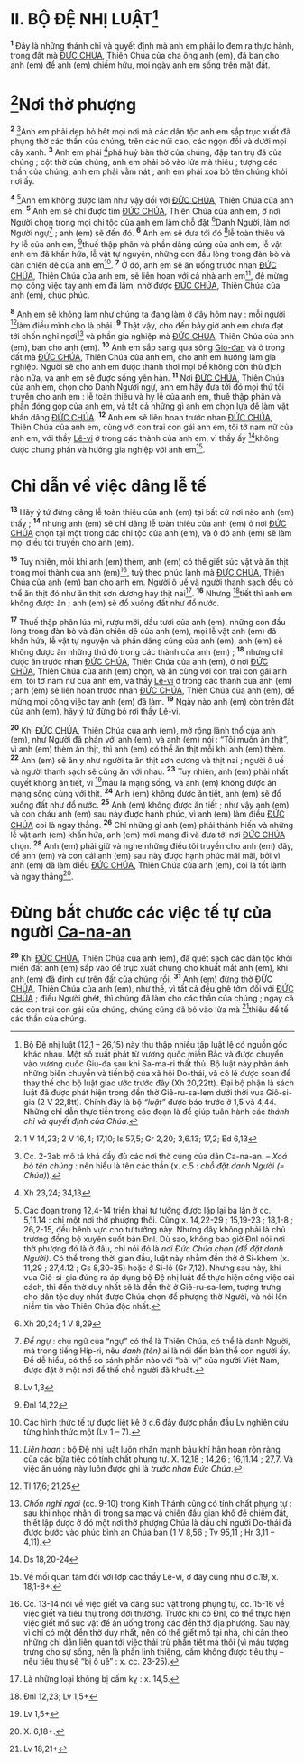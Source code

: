 # II. BỘ ĐỆ NHỊ LUẬT[^1]
<sup><b>1</b></sup> Đây là những thánh chỉ và quyết định mà anh em phải lo đem ra thực hành, trong đất mà [ĐỨC CHÚA](), Thiên Chúa của cha ông anh (em), đã ban cho anh (em) để anh (em) chiếm hữu, mọi ngày anh em sống trên mặt đất.


# [^1*]Nơi thờ phượng
<sup><b>2</b></sup> [^2]Anh em phải dẹp bỏ hết mọi nơi mà các dân tộc anh em sắp trục xuất đã phụng thờ các thần của chúng, trên các núi cao, các ngọn đồi và dưới mọi cây xanh. <sup><b>3</b></sup> Anh em phải [^2*]phá huỷ bàn thờ của chúng, đập tan trụ đá của chúng ; cột thờ của chúng, anh em phải bỏ vào lửa mà thiêu ; tượng các thần của chúng, anh em phải vằm nát ; anh em phải xoá bỏ tên chúng khỏi nơi ấy.

<sup><b>4</b></sup> [^3]Anh em không được làm như vậy đối với [ĐỨC CHÚA](), Thiên Chúa của anh em. <sup><b>5</b></sup> Anh em sẽ chỉ được tìm [ĐỨC CHÚA](), Thiên Chúa của anh em, ở nơi Người chọn trong mọi chi tộc của anh em làm chỗ đặt [^3*]Danh Người, làm nơi Người ngự[^4] ; anh (em) sẽ đến đó. <sup><b>6</b></sup> Anh em sẽ đưa tới đó [^4*]lễ toàn thiêu và hy lễ của anh em, [^5*]thuế thập phân và phần dâng cúng của anh em, lễ vật anh em đã khấn hứa, lễ vật tự nguyện, những con đầu lòng trong đàn bò và đàn chiên dê của anh em[^5]. <sup><b>7</b></sup> Ở đó, anh em sẽ ăn uống trước nhan [ĐỨC CHÚA](), Thiên Chúa của anh em, sẽ liên hoan với cả nhà anh em[^6], để mừng mọi công việc tay anh em đã làm, nhờ được [ĐỨC CHÚA](), Thiên Chúa của anh (em), chúc phúc.

<sup><b>8</b></sup> Anh em sẽ không làm như chúng ta đang làm ở đây hôm nay : mỗi người [^6*]làm điều mình cho là phải. <sup><b>9</b></sup> Thật vậy, cho đến bây giờ anh em chưa đạt tới chốn nghỉ ngơi[^7] và phần gia nghiệp mà [ĐỨC CHÚA](), Thiên Chúa của anh (em), ban cho anh (em). <sup><b>10</b></sup> Anh em sắp sang qua sông [Gio-đan]() và ở trong đất mà [ĐỨC CHÚA](), Thiên Chúa của anh em, cho anh em hưởng làm gia nghiệp. Người sẽ cho anh em được thảnh thơi mọi bề không còn thù địch nào nữa, và anh em sẽ được sống yên hàn. <sup><b>11</b></sup> Nơi [ĐỨC CHÚA](), Thiên Chúa của anh em, chọn cho Danh Người ngự, anh em hãy đưa tới đó mọi thứ tôi truyền cho anh em : lễ toàn thiêu và hy lễ của anh em, thuế thập phân và phần đóng góp của anh em, và tất cả những gì anh em chọn lựa để làm vật khấn dâng [ĐỨC CHÚA](). <sup><b>12</b></sup> Anh em sẽ liên hoan trước nhan [ĐỨC CHÚA](), Thiên Chúa của anh em, cùng với con trai con gái anh em, tôi tớ nam nữ của anh em, với thầy [Lê-vi]() ở trong các thành của anh em, vì thầy ấy [^7*]không được chung phần và hưởng gia nghiệp với anh em[^8].


# Chỉ dẫn về việc dâng lễ tế
<sup><b>13</b></sup> Hãy ý tứ đừng dâng lễ toàn thiêu của anh (em) tại bất cứ nơi nào anh (em) thấy ; <sup><b>14</b></sup> nhưng anh (em) sẽ chỉ dâng lễ toàn thiêu của anh (em) ở nơi [ĐỨC CHÚA]() chọn tại một trong các chi tộc của anh (em), và ở đó anh (em) sẽ làm mọi điều tôi truyền cho anh (em).

<sup><b>15</b></sup> Tuy nhiên, mỗi khi anh (em) thèm, anh (em) có thể giết súc vật và ăn thịt trong mọi thành của anh (em)[^9], tuỳ theo phúc lành mà [ĐỨC CHÚA](), Thiên Chúa của anh (em) ban cho anh em. Người ô uế và người thanh sạch đều có thể ăn thịt đó như ăn thịt sơn dương hay thịt nai[^10]. <sup><b>16</b></sup> Nhưng [^8*]tiết thì anh em không được ăn ; anh (em) sẽ đổ xuống đất như đổ nước.

<sup><b>17</b></sup> Thuế thập phân lúa mì, rượu mới, dầu tươi của anh (em), những con đầu lòng trong đàn bò và đàn chiên dê của anh (em), mọi lễ vật anh (em) đã khấn hứa, lễ vật tự nguyện và phần dâng cúng của anh (em), anh (em) sẽ không được ăn những thứ đó trong các thành của anh (em) ; <sup><b>18</b></sup> nhưng chỉ được ăn trước nhan [ĐỨC CHÚA](), Thiên Chúa của anh (em), ở nơi [ĐỨC CHÚA](), Thiên Chúa của anh (em) chọn, và ăn cùng với con trai con gái anh em, tôi tớ nam nữ của anh em, và thầy [Lê-vi]() ở trong các thành của anh (em) ; anh (em) sẽ liên hoan trước nhan [ĐỨC CHÚA](), Thiên Chúa của anh (em), để mừng mọi công việc tay anh (em) đã làm. <sup><b>19</b></sup> Ngày nào anh (em) còn trên đất của anh (em), hãy ý tứ đừng bỏ rơi thầy [Lê-vi]().

<sup><b>20</b></sup> Khi [ĐỨC CHÚA](), Thiên Chúa của anh (em), mở rộng lãnh thổ của anh (em), như Người đã phán với anh (em), và anh (em) nói : “Tôi muốn ăn thịt”, vì anh (em) thèm ăn thịt, thì anh (em) có thể ăn thịt mỗi khi anh (em) thèm. <sup><b>22</b></sup> Anh (em) sẽ ăn y như người ta ăn thịt sơn dương và thịt nai ; người ô uế và người thanh sạch sẽ cùng ăn với nhau. <sup><b>23</b></sup> Tuy nhiên, anh (em) phải nhất quyết không ăn tiết, vì [^9*]máu là mạng sống, và anh (em) không được ăn mạng sống cùng với thịt. <sup><b>24</b></sup> Anh (em) không được ăn tiết, anh (em) sẽ đổ xuống đất như đổ nước. <sup><b>25</b></sup> Anh (em) không được ăn tiết ; như vậy anh (em) và con cháu anh (em) sau này được hạnh phúc, vì anh (em) làm điều [ĐỨC CHÚA]() coi là ngay thẳng. <sup><b>26</b></sup> Chỉ những gì anh (em) phải thánh hiến và những lễ vật anh (em) khấn hứa, anh (em) mới mang đi và đưa tới nơi [ĐỨC CHÚA]() chọn. <sup><b>28</b></sup> Anh (em) phải giữ và nghe những điều tôi truyền cho anh (em) đây, để anh (em) và con cái anh (em) sau này được hạnh phúc mãi mãi, bởi vì anh (em) đã làm điều [ĐỨC CHÚA](), Thiên Chúa của anh (em), coi là tốt lành và ngay thẳng[^13].


# Đừng bắt chước các việc tế tự của người [Ca-na-an]()
<sup><b>29</b></sup> Khi [ĐỨC CHÚA](), Thiên Chúa của anh (em), đã quét sạch các dân tộc khỏi miền đất anh (em) sắp vào để trục xuất chúng cho khuất mắt anh (em), khi anh (em) đã định cư trên đất của chúng rồi, <sup><b>31</b></sup> Anh (em) đừng thờ [ĐỨC CHÚA](), Thiên Chúa của anh (em), như thế, vì tất cả đều ghê tởm đối với [ĐỨC CHÚA]() ; điều Người ghét, thì chúng đã làm cho các thần của chúng ; ngay cả các con trai con gái của chúng, chúng cũng đã bỏ vào lửa mà [^10*]thiêu để tế các thần của chúng.

[^1]: Bộ Đệ nhị luật (12,1 – 26,15) này thu thập nhiều tập luật lệ có nguồn gốc khác nhau. Một số xuất phát từ vương quốc miền Bắc và được chuyển vào vương quốc Giu-đa sau khi Sa-ma-ri thất thủ. Bộ luật này phản ánh những biến chuyển và tiến bộ của xã hội Do-thái, và có lẽ được soạn để thay thế cho bộ luật giao ước trước đây (Xh 20,22tt). Đại bộ phận là sách luật đã được phát hiện trong đền thờ Giê-ru-sa-lem dưới thời vua Giô-si-gia (2 V 22,8tt). Chính đây là bộ *“luật”* được báo trước ở 1,5 và 4,44. Những chỉ dẫn thực tiễn trong các đoạn là để giúp tuân hành các *thánh chỉ và quyết định của Chúa*.
[^2]: Cc. 2-3ab mô tả khá đầy đủ các nơi thờ cúng của dân Ca-na-an. – *Xoá bỏ tên chúng* : nên hiểu là tên các thần (x. c.5 : *chỗ đặt danh Người (= Chúa)*).
[^3]: Các đoạn trong 12,4-14 triển khai tư tưởng được lặp lại ba lần ở cc. 5,11.14 : chỉ một nơi thờ phượng thôi. Cũng x. 14,22-29 ; 15,19-23 ; 18,1-8 ; 26,2-15, đều bênh vực cho tư tưởng này. Nhưng đây không phải là chủ trương đồng bộ xuyên suốt bản Đnl. Dù sao, không bao giờ Đnl nói nơi thờ phượng đó là ở đâu, chỉ nói đó là *nơi Đức Chúa chọn (để đặt danh Người)*. Có thể trong thời gian đầu, luật này nhằm đền thờ ở Si-khem (x. 11,29 ; 27,4.12 ; Gs 8,30-35) hoặc ở Si-lô (Gr 7,12). Nhưng sau này, khi vua Giô-si-gia đứng ra áp dụng bộ Đệ nhị luật để thực hiện công việc cải cách, thì đền thờ duy nhất sẽ là đền thờ ở Giê-ru-sa-lem, tượng trưng cho dân tộc duy nhất được Chúa chọn để phượng thờ Người, và nói lên niềm tin vào Thiên Chúa độc nhất.
[^4]: *Để ngự* : chủ ngữ của “ngự” có thể là Thiên Chúa, có thể là danh Người, mà trong tiếng Híp-ri, nêu *danh (tên)* ai là nói đến bản thể con người ấy. Để dễ hiểu, có thể so sánh phần nào với “bài vị” của người Việt Nam, được đặt ở một nơi để thế chỗ người đã khuất.
[^5]: Các hình thức tế tự được liệt kê ở c.6 đây được phần đầu Lv nghiên cứu từng hình thức một (Lv 1 – 7).
[^6]: *Liên hoan* : bộ Đệ nhị luật luôn nhấn mạnh bầu khí hân hoan rộn ràng của các bữa tiệc có tính chất phụng tự. X. 12,18 ; 14,26 ; 16,11.14 ; 27,7. Và việc ăn uống này luôn được ghi là *trước nhan Đức Chúa*.
[^7]: *Chốn nghỉ ngơi* (cc. 9-10) trong Kinh Thánh cũng có tính chất phụng tự : sau khi nhọc nhằn đi trong sa mạc và chiến đấu gian khổ để chiếm đất, thiết lập được ở đó một nơi thờ phượng Chúa là dấu chỉ người Do-thái đã được bước vào phúc bình an Chúa ban (1 V 8,56 ; Tv 95,11 ; Hr 3,11 – 4,11).
[^8]: Về mối quan tâm đối với lớp các thầy Lê-vi, ở đây cũng như ở c.19, x. 18,1-8+.
[^9]: Cc. 13-14 nói về việc giết và dâng súc vật trong phụng tự, cc. 15-16 về việc giết và tiêu thụ trong đời thường. Trước khi có Đnl, có thể thực hiện việc giết mổ súc vật để ăn uống trong các đền thờ địa phương. Sau này, vì chỉ có một đền thờ duy nhất, nên có thể giết mổ tại nhà, chỉ cần theo những chỉ dẫn liên quan tới việc thải trừ phần tiết mà thôi (vì máu tượng trưng cho sự sống, nên là phần linh thiêng, cấm không được tiêu thụ – nếu tiêu thụ sẽ “bị ô uế” : x. cc. 23-25).
[^10]: Là những loại không bị cấm kỵ : x. 14,5.
[^13]: X. 6,18+.
[^1*]: 1 V 14,23; 2 V 16,4; 17,10; Is 57,5; Gr 2,20; 3,6.13; 17,2; Ed 6,13
[^2*]: Xh 23,24; 34,13
[^3*]: Xh 20,24; 1 V 8,29
[^4*]: Lv 1,3
[^5*]: Đnl 14,22
[^6*]: Tl 17,6; 21,25
[^7*]: Ds 18,20-24
[^8*]: Đnl 12,23; Lv 1,5+
[^9*]: Lv 1,5+
[^10*]: Lv 18,21+